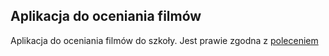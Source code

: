 ## Aplikacja do oceniania filmów

Aplikacja do oceniania filmów do szkoły. Jest prawie zgodna z [poleceniem](http://www.rcezbilgoraj.lbl.pl/Projekt.pdf)

